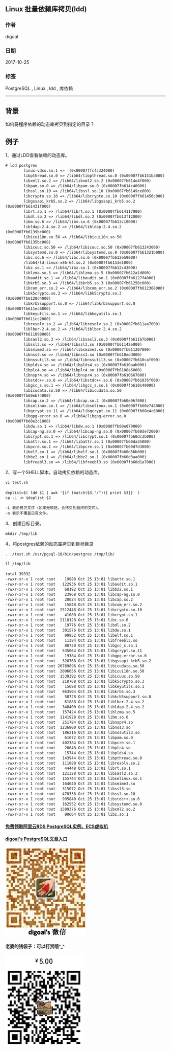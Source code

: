 ## Linux 批量依赖库拷贝(ldd)  
                      
### 作者                               
digoal                             
                                        
### 日期                                                                                                                                               
2017-10-25                                                                          
                                                                               
### 标签                                                                            
PostgreSQL , Linux , ldd , 库依赖   
                                                                                                                                                  
----                                                                                                                                            
                                                                                                                                                     
## 背景             
如何将程序依赖的动态库拷贝到指定的目录？  
  
## 例子  
1、通过LDD查看依赖的动态库。  
  
```  
# ldd postgres  
        linux-vdso.so.1 =>  (0x00007ffcfc324000)  
        libpthread.so.0 => /lib64/libpthread.so.0 (0x00007fb6151ba000)  
        libxml2.so.2 => /lib64/libxml2.so.2 (0x00007fb614e4f000)  
        libpam.so.0 => /lib64/libpam.so.0 (0x00007fb614c40000)  
        libssl.so.10 => /lib64/libssl.so.10 (0x00007fb6149ce000)  
        libcrypto.so.10 => /lib64/libcrypto.so.10 (0x00007fb61456c000)  
        libgssapi_krb5.so.2 => /lib64/libgssapi_krb5.so.2 (0x00007fb61431f000)  
        librt.so.1 => /lib64/librt.so.1 (0x00007fb614117000)  
        libdl.so.2 => /lib64/libdl.so.2 (0x00007fb613f12000)  
        libm.so.6 => /lib64/libm.so.6 (0x00007fb613c10000)  
        libldap-2.4.so.2 => /lib64/libldap-2.4.so.2 (0x00007fb6139bc000)  
        libicui18n.so.50 => /lib64/libicui18n.so.50 (0x00007fb6135bc000)  
        libicuuc.so.50 => /lib64/libicuuc.so.50 (0x00007fb613243000)  
        libsystemd.so.0 => /lib64/libsystemd.so.0 (0x00007fb61321b000)  
        libc.so.6 => /lib64/libc.so.6 (0x00007fb612e59000)  
        /lib64/ld-linux-x86-64.so.2 (0x00007fb6153e1000)  
        libz.so.1 => /lib64/libz.so.1 (0x00007fb612c43000)  
        liblzma.so.5 => /lib64/liblzma.so.5 (0x00007fb612a1d000)  
        libaudit.so.1 => /lib64/libaudit.so.1 (0x00007fb6127f4000)  
        libkrb5.so.3 => /lib64/libkrb5.so.3 (0x00007fb61250c000)  
        libcom_err.so.2 => /lib64/libcom_err.so.2 (0x00007fb612308000)  
        libk5crypto.so.3 => /lib64/libk5crypto.so.3 (0x00007fb6120d4000)  
        libkrb5support.so.0 => /lib64/libkrb5support.so.0 (0x00007fb611ec6000)  
        libkeyutils.so.1 => /lib64/libkeyutils.so.1 (0x00007fb611cc2000)  
        libresolv.so.2 => /lib64/libresolv.so.2 (0x00007fb611aa7000)  
        liblber-2.4.so.2 => /lib64/liblber-2.4.so.2 (0x00007fb611898000)  
        libsasl2.so.3 => /lib64/libsasl2.so.3 (0x00007fb61167b000)  
        libssl3.so => /lib64/libssl3.so (0x00007fb61142e000)  
        libsmime3.so => /lib64/libsmime3.so (0x00007fb611207000)  
        libnss3.so => /lib64/libnss3.so (0x00007fb610edd000)  
        libnssutil3.so => /lib64/libnssutil3.so (0x00007fb610caf000)  
        libplds4.so => /lib64/libplds4.so (0x00007fb610aab000)  
        libplc4.so => /lib64/libplc4.so (0x00007fb6108a6000)  
        libnspr4.so => /lib64/libnspr4.so (0x00007fb610667000)  
        libstdc++.so.6 => /lib64/libstdc++.so.6 (0x00007fb61035f000)  
        libgcc_s.so.1 => /lib64/libgcc_s.so.1 (0x00007fb610149000)  
        libicudata.so.50 => /lib64/libicudata.so.50 (0x00007fb60eb74000)  
        libcap.so.2 => /lib64/libcap.so.2 (0x00007fb60e96f000)  
        libselinux.so.1 => /lib64/libselinux.so.1 (0x00007fb60e748000)  
        libgcrypt.so.11 => /lib64/libgcrypt.so.11 (0x00007fb60e4c6000)  
        libgpg-error.so.0 => /lib64/libgpg-error.so.0 (0x00007fb60e2c1000)  
        libdw.so.1 => /lib64/libdw.so.1 (0x00007fb60e079000)  
        libcap-ng.so.0 => /lib64/libcap-ng.so.0 (0x00007fb60de72000)  
        libcrypt.so.1 => /lib64/libcrypt.so.1 (0x00007fb60dc3b000)  
        libattr.so.1 => /lib64/libattr.so.1 (0x00007fb60da35000)  
        libpcre.so.1 => /lib64/libpcre.so.1 (0x00007fb60d7d3000)  
        libelf.so.1 => /lib64/libelf.so.1 (0x00007fb60d5bb000)  
        libbz2.so.1 => /lib64/libbz2.so.1 (0x00007fb60d3aa000)  
        libfreebl3.so => /lib64/libfreebl3.so (0x00007fb60d1a7000)  
```  
  
2、写一个SHELL脚本，自动拷贝依赖的动态库。  
  
```  
vi test.sh  
  
deplist=$( ldd $1 | awk '{if (match($3,"/")){ print $3}}' )  
cp -L -n $deplist $2   
```  
  
```  
-L 表示拷贝文件（如果是软链，会拷贝到最终的文件）。  
-n 表示不覆盖已有文件。  
```  
  
3、创建目标目录。  
  
```  
mkdir /tmp/lib  
```  
  
4、将postgres依赖的动态库拷贝到目标目录  
  
```  
. ./test.sh /usr/pgsql-10/bin/postgres /tmp/lib/  
```  
  
```  
ll /tmp/lib  
  
total 39332  
-rwxr-xr-x 1 root root    19888 Oct 25 13:01 libattr.so.1  
-rwxr-xr-x 1 root root   122936 Oct 25 13:01 libaudit.so.1  
-rwxr-xr-x 1 root root    68192 Oct 25 13:01 libbz2.so.1  
-rwxr-xr-x 1 root root    23968 Oct 25 13:01 libcap-ng.so.0  
-rwxr-xr-x 1 root root    20024 Oct 25 13:01 libcap.so.2  
-rwxr-xr-x 1 root root    15848 Oct 25 13:01 libcom_err.so.2  
-rwxr-xr-x 1 root root  2512448 Oct 25 13:01 libcrypto.so.10  
-rwxr-xr-x 1 root root    41080 Oct 25 13:01 libcrypt.so.1  
-rwxr-xr-x 1 root root  2118128 Oct 25 13:01 libc.so.6  
-rwxr-xr-x 1 root root    19776 Oct 25 13:01 libdl.so.2  
-rwxr-xr-x 1 root root   301576 Oct 25 13:01 libdw.so.1  
-rwxr-xr-x 1 root root    99952 Oct 25 13:01 libelf.so.1  
-rwxr-xr-x 1 root root    11384 Oct 25 13:01 libfreebl3.so  
-rwxr-xr-x 1 root root    88720 Oct 25 13:01 libgcc_s.so.1  
-rwxr-xr-x 1 root root   535064 Oct 25 13:01 libgcrypt.so.11  
-rwxr-xr-x 1 root root    19384 Oct 25 13:01 libgpg-error.so.0  
-rwxr-xr-x 1 root root   320768 Oct 25 13:01 libgssapi_krb5.so.2  
-rwxr-xr-x 1 root root 20789896 Oct 25 13:01 libicudata.so.50  
-rwxr-xr-x 1 root root  2096056 Oct 25 13:01 libicui18n.so.50  
-rwxr-xr-x 1 root root  1539392 Oct 25 13:01 libicuuc.so.50  
-rwxr-xr-x 1 root root   210768 Oct 25 13:01 libk5crypto.so.3  
-rwxr-xr-x 1 root root    15688 Oct 25 13:01 libkeyutils.so.1  
-rwxr-xr-x 1 root root   963504 Oct 25 13:01 libkrb5.so.3  
-rwxr-xr-x 1 root root    58728 Oct 25 13:01 libkrb5support.so.0  
-rwxr-xr-x 1 root root    61888 Oct 25 13:01 liblber-2.4.so.2  
-rwxr-xr-x 1 root root   348400 Oct 25 13:01 libldap-2.4.so.2  
-rwxr-xr-x 1 root root   157424 Oct 25 13:01 liblzma.so.5  
-rwxr-xr-x 1 root root  1141928 Oct 25 13:01 libm.so.6  
-rwxr-xr-x 1 root root   251784 Oct 25 13:01 libnspr4.so  
-rwxr-xr-x 1 root root  1236800 Oct 25 13:01 libnss3.so  
-rwxr-xr-x 1 root root   186216 Oct 25 13:01 libnssutil3.so  
-rwxr-xr-x 1 root root    61672 Oct 25 13:01 libpam.so.0  
-rwxr-xr-x 1 root root   402384 Oct 25 13:01 libpcre.so.1  
-rwxr-xr-x 1 root root    20048 Oct 25 13:01 libplc4.so  
-rwxr-xr-x 1 root root    15744 Oct 25 13:01 libplds4.so  
-rwxr-xr-x 1 root root   143944 Oct 25 13:01 libpthread.so.0  
-rwxr-xr-x 1 root root   111080 Oct 25 13:01 libresolv.so.2  
-rwxr-xr-x 1 root root    44448 Oct 25 13:01 librt.so.1  
-rwxr-xr-x 1 root root   121328 Oct 25 13:01 libsasl2.so.3  
-rwxr-xr-x 1 root root   155744 Oct 25 13:01 libselinux.so.1  
-rwxr-xr-x 1 root root   164040 Oct 25 13:01 libsmime3.so  
-rwxr-xr-x 1 root root   315072 Oct 25 13:01 libssl3.so  
-rwxr-xr-x 1 root root   470336 Oct 25 13:01 libssl.so.10  
-rwxr-xr-x 1 root root   995840 Oct 25 13:01 libstdc++.so.6  
-rwxr-xr-x 1 root root   162552 Oct 25 13:01 libsystemd.so.0  
-rwxr-xr-x 1 root root  1509376 Oct 25 13:01 libxml2.so.2  
-rwxr-xr-x 1 root root    90664 Oct 25 13:01 libz.so.1  
```  
    
    
  
  
  
  
  
  
  
  
  
  
  
  
  
#### [免费领取阿里云RDS PostgreSQL实例、ECS虚拟机](https://free.aliyun.com/ "57258f76c37864c6e6d23383d05714ea")
  
  
#### [digoal's PostgreSQL文章入口](https://github.com/digoal/blog/blob/master/README.md "22709685feb7cab07d30f30387f0a9ae")
  
  
![digoal's weixin](../pic/digoal_weixin.jpg "f7ad92eeba24523fd47a6e1a0e691b59")
  
  
#### 老婆的钱袋子：可以打赏哦^_^  
![wife's weixin ds](../pic/wife_weixin_ds.jpg "acd5cce1a143ef1d6931b1956457bc9f")
  
